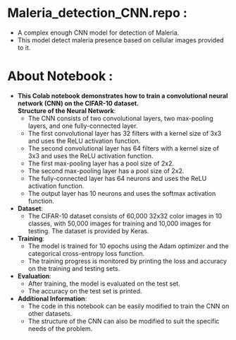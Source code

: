 # Maleria_detection_CNN.repo :
- A complex enough CNN model for detection of Maleria.
- This model detect maleria presence based on cellular images provided to it.
# About Notebook :
- <b>This Colab notebook demonstrates how to train a convolutional neural network (CNN) on the CIFAR-10 dataset.<br>Structure of the Neural Network</b>:
    - The CNN consists of two convolutional layers, two max-pooling layers, and one fully-connected layer.
    - The first convolutional layer has 32 filters with a kernel size of 3x3 and uses the ReLU activation function.
    - The second convolutional layer has 64 filters with a kernel size of 3x3 and uses the ReLU activation function.
    - The first max-pooling layer has a pool size of 2x2.
    - The second max-pooling layer has a pool size of 2x2.
    - The fully-connected layer has 64 neurons and uses the ReLU activation function.
    - The output layer has 10 neurons and uses the softmax activation function.
- <b>Dataset</b>:
  - The CIFAR-10 dataset consists of 60,000 32x32 color images in 10 classes, with 50,000 images for training and 10,000 images for testing.
    The dataset is provided by Keras.
- <b>Training</b>:
  - The model is trained for 10 epochs using the Adam optimizer and the categorical cross-entropy loss function.
  - The training progress is monitored by printing the loss and accuracy on the training and testing sets.
- <b>Evaluation</b>:
  - After training, the model is evaluated on the test set.
  - The accuracy on the test set is printed.
- <b>Additional Information</b>:
  - The code in this notebook can be easily modified to train the CNN on other datasets.
  - The structure of the CNN can also be modified to suit the specific needs of the problem.
